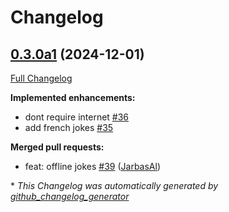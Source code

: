 # Changelog

## [0.3.0a1](https://github.com/OpenVoiceOS/ovos-skill-icanhazdadjokes/tree/0.3.0a1) (2024-12-01)

[Full Changelog](https://github.com/OpenVoiceOS/ovos-skill-icanhazdadjokes/compare/0.2.12...0.3.0a1)

**Implemented enhancements:**

- dont require internet [\#36](https://github.com/OpenVoiceOS/ovos-skill-icanhazdadjokes/issues/36)
- add french jokes [\#35](https://github.com/OpenVoiceOS/ovos-skill-icanhazdadjokes/issues/35)

**Merged pull requests:**

- feat: offline jokes [\#39](https://github.com/OpenVoiceOS/ovos-skill-icanhazdadjokes/pull/39) ([JarbasAl](https://github.com/JarbasAl))



\* *This Changelog was automatically generated by [github_changelog_generator](https://github.com/github-changelog-generator/github-changelog-generator)*
